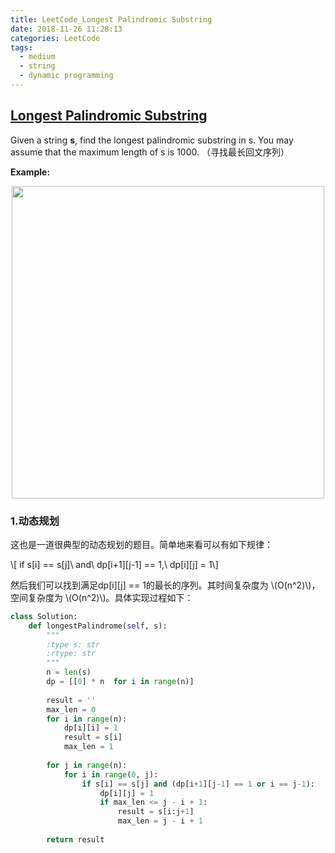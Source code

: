 ```yaml
---
title: LeetCode_Longest Palindromic Substring
date: 2018-11-26 11:28:13
categories: LeetCode
tags: 
  - medium
  - string
  - dynamic programming
---
```


## [Longest Palindromic Substring](https://leetcode.com/problems/longest-palindromic-substring/)

Given a string **s**, find the longest palindromic substring in s. You may assume that the maximum length of s is 1000.
（寻找最长回文序列）

<!--more-->

**Example:** 

<div align=center>
	<img src="/images/leetcode_5.png" width = "500" align=center/>
</div>


### 1.动态规划
这也是一道很典型的动态规划的题目。简单地来看可以有如下规律：

\\[ if s[i] == s[j]\ and\ dp[i+1][j-1] == 1,\ dp[i][j] = 1\\]

然后我们可以找到满足dp[i][j] == 1的最长的序列。其时间复杂度为 \\(O(n^2)\\)，空间复杂度为 \\(O(n^2)\\)。具体实现过程如下：
```python
class Solution:
    def longestPalindrome(self, s):
        """
        :type s: str
        :rtype: str
        """
        n = len(s)
        dp = [[0] * n  for i in range(n)]
    
        result = ''
        max_len = 0
        for i in range(n):
            dp[i][i] = 1
            result = s[i]
            max_len = 1
        
        for j in range(n):
            for i in range(0, j):
                if s[i] == s[j] and (dp[i+1][j-1] == 1 or i == j-1):
                    dp[i][j] = 1
                    if max_len <= j - i + 1:
                        result = s[i:j+1]
                        max_len = j - i + 1
        
        return result
```

